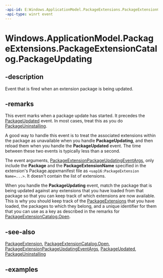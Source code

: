 ```yaml
---
-api-id: E:Windows.ApplicationModel.PackageExtensions.PackageExtensionCatalog.PackageUpdating
-api-type: winrt event
---
```


# Windows.ApplicationModel.PackageExtensions.PackageExtensionCatalog.PackageUpdating

<!--
public event Windows.Foundation.TypedEventHandler<Windows.ApplicationModel.PackageExtensions.PackageExtensionCatalog,Windows.ApplicationModel.PackageExtensions.PackageExtensionPackageUpdatingEventArgs> PackageUpdating;
-->

## -description

Event that is fired when an extension package is being updated.

## -remarks

This event marks when a package update has started. It precedes the [PackageUpdated](packageextensioncatalog_packageupdated.md) event. In most cases, treat this as you do [PackageUninstalling](packageextensioncatalog_packageuninstalling.md).

A good way to handle this event is to treat the associated extensions within the package as unavailable when you handle **PackageUpdating**, and then reload them when you handle the **PackageUpdated** event. The time between these two events is typically less than a second.  

The event arguments, [PackageExtensionPackageUpdatingEventArgs](./packageextensionpackageupdatingeventargs.md), only include the **Package** and the **PackageExtensionName** specified in the extension's Package.appxmanifest file as  `<uap16:PackageExtension Name=...>`. It doesn't contain the list of extensions.

When you handle the **PackageUpdating** event, match the package that is being updated against any extensions that you have loaded from that package so that you can keep track of which extensions are now available. This is why you should keep track of the [PackageExtensions](packageextension.md) that you have loaded, the packages to which they belong, and a unique identifier for them that you can use as a key as described in the remarks for [PackageExtensionCatalog.Open](./packageextensioncatalog_open_1320339374.md).

## -see-also

[PackageExtension](packageextension.md), [PackageExtensionCatalog.Open](./packageextensioncatalog_open_1320339374.md), [PackageExtensionPackageUpdatingEventArgs](./packageextensionpackageupdatingeventargs.md), [PackageUpdated](packageextensioncatalog_packageupdated.md), [PackageUninstalling](packageextensioncatalog_packageuninstalling.md)

## -examples
